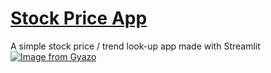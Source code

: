 # [Stock Price App](https://ricxian-stock-price-app-myapp-fm3rrl.streamlitapp.com/)

A simple stock price / trend look-up app made with Streamlit
[![Image from Gyazo](https://i.gyazo.com/b82c3e27bfbafe83881cd38186d53054.gif)](https://gyazo.com/b82c3e27bfbafe83881cd38186d53054)

